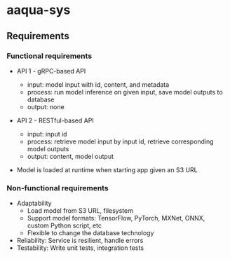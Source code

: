 # aaqua-sys

## Requirements

### Functional requirements

- API 1 - gRPC-based API

  - input: model input with id, content, and metadata
  - process: run model inference on given input, save model outputs to database
  - output: none

- API 2 - RESTful-based API

  - input: input id
  - process: retrieve model input by input id, retrieve corresponding model outputs
  - output: content, model output

- Model is loaded at runtime when starting app given an S3 URL

### Non-functional requirements

- Adaptability
  - Load model from S3 URL, filesystem
  - Support model formats: TensorFlow, PyTorch, MXNet, ONNX, custom Python script, etc
  - Flexible to change the database technology
- Reliability: Service is resilient, handle errors
- Testability: Write unit tests, integration tests
